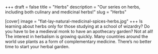 +++
draft = false
title = "Herbs"
description = "Our series on herbs, including both culinary and medicinal herbs!"
slug = "Herbs"

[cover]
image = "flat-lay-natural-medicinal-spices-herbs.jpg"
+++
Is learning about herbs only for those studying at a school of wizardry? Do you have to be a medieval monk to have an apothecary garden? Not at all! The interest in herbalism is growing quickly. Many countries around the world use plants as a form of complementary medicine. There’s no better time to start your herbal garden.